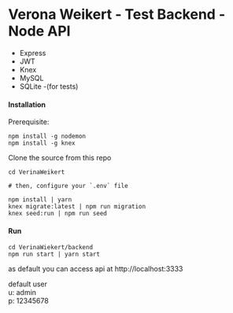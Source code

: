 # Verona Weikert - Test Backend - Node API

- Express
- JWT
- Knex
- MySQL
- SQLite -(for tests)


#### Installation

Prerequisite:

```
npm install -g nodemon
npm install -g knex
```

Clone the source from this repo

```
cd VerinaWeikert

# then, configure your `.env` file

npm install | yarn
knex migrate:latest | npm run migration
knex seed:run | npm run seed
```

#### Run

```
cd VerinaWiekert/backend
npm run start | yarn start
```

as default you can access api at http://localhost:3333

default user  
u: admin  
p: 12345678
